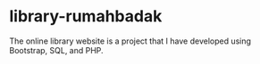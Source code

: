 # library-rumahbadak
The online library website is a project that I have developed using Bootstrap, SQL, and PHP. 

